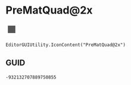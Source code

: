 # PreMatQuad@2x
![](/img/PreMatQuad@2x.png)

``` CSharp
EditorGUIUtility.IconContent("PreMatQuad@2x")
```
## GUID
```
-932132707889750855
```
